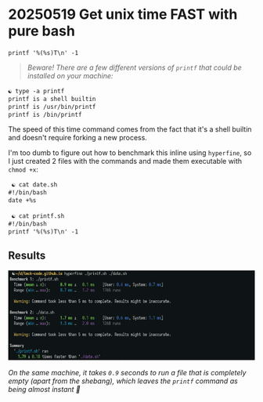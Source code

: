 # 20250519 Get unix time FAST with pure bash

```shell
printf '%(%s)T\n' -1
```

> _Beware! There are a few different versions of `printf` that could be installed on your machine:_

```shell
☯ type -a printf
printf is a shell builtin
printf is /usr/bin/printf
printf is /bin/printf
```

The speed of this time command comes from the fact that it's a shell builtin and doesn't require forking a new process.

I'm too dumb to figure out how to benchmark this inline using `hyperfine`, so I just created 2 files with the commands and made them executable with `chmod +x`:

```shell
 ☯ cat date.sh
#!/bin/bash
date +%s

 ☯ cat printf.sh
#!/bin/bash
printf '%(%s)T\n' -1

```
## Results

![benchmark](image.png)

_On the same machine, it takes `0.9` seconds to run a file that is completely empty (apart from the shebang), which leaves the `printf` command as being almost instant 🚀_